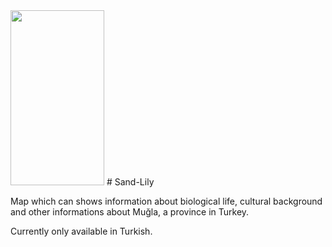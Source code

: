 <img src="https://github.com/user-attachments/assets/9d2f315d-482c-4f0f-bfaa-cbc704d12a42" width="150" height="280">
# Sand-Lily

Map which can shows information about biological life, 
cultural background and other informations about Muğla, 
a province in Turkey.

Currently only available in Turkish.
